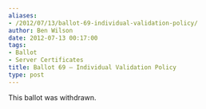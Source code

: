 ```yaml
---
aliases:
- /2012/07/13/ballot-69-individual-validation-policy/
author: Ben Wilson
date: 2012-07-13 00:17:00
tags:
- Ballot
- Server Certificates
title: Ballot 69 – Individual Validation Policy
type: post
---
```


This ballot was withdrawn.
